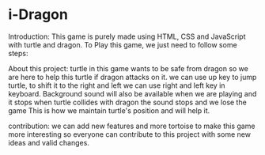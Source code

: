 # i-Dragon
Introduction: 
This game is purely made using HTML, CSS and JavaScript with turtle and dragon.
To Play this game, we just need to follow some steps:

About this project: 
turtle in this game wants to be safe from dragon so we are here to help this turtle if dragon attacks on it. 
we can use up key to jump turtle, to shift it to the right and left we can use right and left key in keyboard. 
Background sound will also be available when we are playing and it stops when turtle collides with dragon the sound stops and we lose the game 
This is how we maintain turtle's position and will help it. 

contribution:
we can add new features and more tortoise to make this game more interesting so everyone can contribute to this project with some new ideas and valid changes.